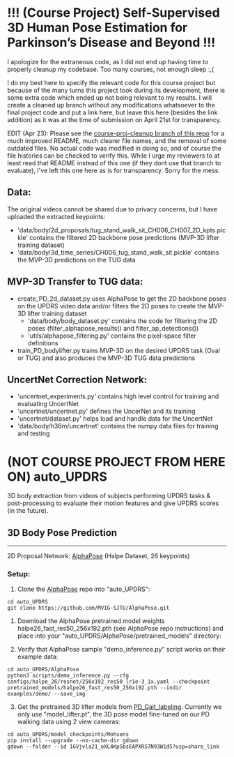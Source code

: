 # !!! (Course Project) Self-Supervised 3D Human Pose Estimation for Parkinson’s Disease and Beyond !!!
I apologize for the extraneous code, as I did not end up having time to properly cleanup my codebase. Too many courses, not enough sleep :,(
    
I do my best here to specify the relevant code for this course project but because of the many turns this project took during its development, there is some extra code which ended up not being relevant to my results. I will create a cleaned up branch without any modifications whatsoever to the final project code and put a link here, but leave this here (besides the link addition) as it was at the time of submission on April 21st for transparency.

EDIT (Apr 23): Please see the [course-proj-cleanup branch of this repo](https://github.com/lbidulka/auto_UPDRS/tree/course-proj-cleanup) for a much improved README, much clearer file names, and the removal of some outdated files. No actual code was modified in doing so, and of course the file histories can be checked to verify this. While I urge my reviewers to at least read that README instead of this one (if they dont use that branch to evaluate), I've left this one here as is for transparency. Sorry for the mess.

## Data:
The original videos cannot be shared due to privacy concerns, but I have uploaded the extracted keypoints:
- 'data/body/2d_proposals/tug_stand_walk_sit_CH006_CH007_2D_kpts.pickle' contains the filtered 2D backbone pose predictions (MVP-3D lifter training dataset)
- 'data/body/3d_time_series/CH006_tug_stand_walk_sit.pickle' contains the MVP-3D predictions on the TUG data

## MVP-3D Transfer to TUG data:
- create_PD_2d_dataset.py uses AlphaPose to get the 2D backbone poses on the UPDRS video data and/or filters the 2D poses to create the MVP-3D lifter training dataset
    - 'data/body/body_dataset.py' contains the code for filtering the 2D poses (filter_alphapose_results() and filter_ap_detections()) 
    - 'utils/alphapose_filtering.py' contains the pixel-space filter definitions
- train_PD_bodylifter.py trains MVP-3D on the desired UPDRS task (Oval or TUG) and also produces the MVP-3D TUG data predictions

## UncertNet Correction Network:

- 'uncertnet_experiments.py' contains high level control for training and evaluating UncertNet
- 'uncertnet/uncertnet.py' defines the UncerNet and its training
- 'uncertnet/dataset.py' helps load and handle data for the UncertNet
- 'data/body/h36m/uncertnet' contains the numpy data files for training and testing


# (NOT COURSE PROJECT FROM HERE ON) auto_UPDRS
3D body extraction from videos of subjects performing UPDRS tasks & post-processing to evaluate their motion features and give UPDRS scores (in the future).

## 3D Body Pose Prediction
---

2D Proposal Network: [AlphaPose](https://github.com/MVIG-SJTU/AlphaPose) (Halpe Dataset, 26 keypoints)

### Setup:
1. Clone the [AlphaPose](https://github.com/MVIG-SJTU/AlphaPose) repo into "auto_UPDRS":
```
cd auto_UPDRS
git clone https://github.com/MVIG-SJTU/AlphaPose.git
```

1. Download the AlphaPose pretrained model weights halpe26_fast_res50_256x192.pth (see AlphaPose repo instructions) and place into your "auto_UPDRS/AlphaPose/pretrained_models" directory:

2. Verify that AlphaPose sample "demo_inference.py" script works on their example data:
```
cd auto_UPDRS/AlphaPose
python3 scripts/demo_inference.py --cfg configs/halpe_26/resnet/256x192_res50_lr1e-3_1x.yaml --checkpoint pretrained_models/halpe26_fast_res50_256x192.pth --indir examples/demo/ --save_img
```

3. Get the pretrained 3D lifter models from [PD_Gait_labeling](https://github.com/mgholamikn/PD_Gait_labeling). Currently we only use "model_lifter.pt", the 3D pose model fine-tuned on our PD walking data using 2 view cameras:
```
cd auto_UPDRS/model_checkpoints/Mohsens
pip install --upgrade --no-cache-dir gdown
gdown --folder --id 1GVjvla21_oXL4KpSbsEAPXRS7N93W1d5?usp=share_link
```
